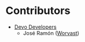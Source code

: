 # Contributors
- [Devo Developers](https://www.devo.com/)
  - José Ramón ([Worvast](https://www.github.com/worvast))